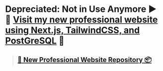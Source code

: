 # Depreciated: Not in Use Anymore ► 🔗 [Visit my new professional website using Next.js, TailwindCSS, and PostGreSQL](https://mitch-duffy.vercel.app/) 🔗 # 
> ## [💾 New Professional Website Repository 📦](https://github.com/duffymitch12/prof-portfolio-site)
